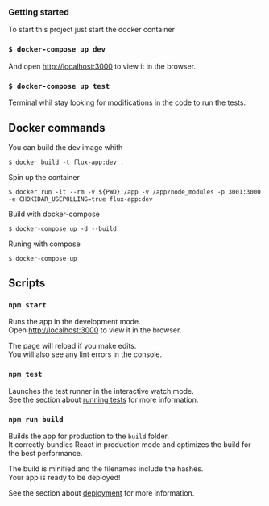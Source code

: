 ### Getting started

To start this project just start the docker container

### `$ docker-compose up dev`

And open [http://localhost:3000](http://localhost:3000) to view it in the browser.

### `$ docker-compose up test`

Terminal whil stay looking for modifications in the code to run the tests.

## Docker commands

You can build the dev image whith

```$ docker build -t flux-app:dev .```

Spin up the container

```$ docker run -it --rm -v ${PWD}:/app -v /app/node_modules -p 3001:3000 -e CHOKIDAR_USEPOLLING=true flux-app:dev```

Build with docker-compose

```$ docker-compose up -d --build```

Runing with compose

```$ docker-compose up```

## Scripts

### `npm start`

Runs the app in the development mode.<br />
Open [http://localhost:3000](http://localhost:3000) to view it in the browser.

The page will reload if you make edits.<br />
You will also see any lint errors in the console.

### `npm test`

Launches the test runner in the interactive watch mode.<br />
See the section about [running tests](https://facebook.github.io/create-react-app/docs/running-tests) for more information.

### `npm run build`

Builds the app for production to the `build` folder.<br />
It correctly bundles React in production mode and optimizes the build for the best performance.

The build is minified and the filenames include the hashes.<br />
Your app is ready to be deployed!

See the section about [deployment](https://facebook.github.io/create-react-app/docs/deployment) for more information.
